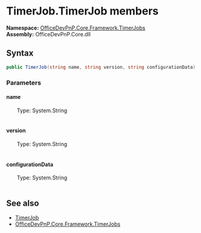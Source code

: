# TimerJob.TimerJob members 
  

**Namespace:** [OfficeDevPnP.Core.Framework.TimerJobs](OfficeDevPnP.Core.Framework.TimerJobs.md)  
**Assembly:** OfficeDevPnP.Core.dll  
## Syntax
```C#
public TimerJob(string name, string version, string configurationData)
```
### Parameters
#### name  
&emsp;&emsp;Type: System.String  
&emsp;&emsp;  


#### version  
&emsp;&emsp;Type: System.String  
&emsp;&emsp;  


#### configurationData  
&emsp;&emsp;Type: System.String  
&emsp;&emsp;  


## See also
- [TimerJob](OfficeDevPnP.Core.Framework.TimerJobs.TimerJob.md)
- [OfficeDevPnP.Core.Framework.TimerJobs](OfficeDevPnP.Core.Framework.TimerJobs.md)
